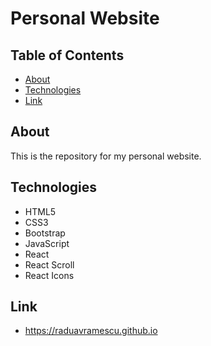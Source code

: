 # Personal Website

## Table of Contents

- [About](#about)
- [Technologies](#technologies)
- [Link](#link)

## About

This is the repository for my personal website.

## Technologies

- HTML5
- CSS3
- Bootstrap
- JavaScript
- React
- React Scroll
- React Icons

## Link

- https://raduavramescu.github.io
